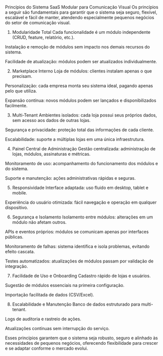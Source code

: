 Princípios do Sistema SaaS Modular para Comunicação Visual
Os princípios a seguir são fundamentais para garantir que o sistema seja seguro, flexível, escalável e fácil de manter, atendendo especialmente pequenos negócios do setor de comunicação visual.

1. Modularidade Total
Cada funcionalidade é um módulo independente (CRUD, feature, relatório, etc.).

Instalação e remoção de módulos sem impacto nos demais recursos do sistema.

Facilidade de atualização: módulos podem ser atualizados individualmente.

2. Marketplace Interno
Loja de módulos: clientes instalam apenas o que precisam.

Personalização: cada empresa monta seu sistema ideal, pagando apenas pelo que utiliza.

Expansão contínua: novos módulos podem ser lançados e disponibilizados facilmente.

3. Multi-Tenant
Ambientes isolados: cada loja possui seus próprios dados, sem acesso aos dados de outras lojas.

Segurança e privacidade: proteção total das informações de cada cliente.

Escalabilidade: suporte a múltiplas lojas em uma única infraestrutura.

4. Painel Central de Administração
Gestão centralizada: administração de lojas, módulos, assinaturas e métricas.

Monitoramento de uso: acompanhamento do funcionamento dos módulos e do sistema.

Suporte e manutenção: ações administrativas rápidas e seguras.

5. Responsividade
Interface adaptada: uso fluido em desktop, tablet e mobile.

Experiência do usuário otimizada: fácil navegação e operação em qualquer dispositivo.

6. Segurança e Isolamento
Isolamento entre módulos: alterações em um módulo não afetam outros.

APIs e eventos próprios: módulos se comunicam apenas por interfaces públicas.

Monitoramento de falhas: sistema identifica e isola problemas, evitando efeito cascata.

Testes automatizados: atualizações de módulos passam por validação de integração.

7. Facilidade de Uso e Onboarding
Cadastro rápido de lojas e usuários.

Sugestão de módulos essenciais na primeira configuração.

Importação facilitada de dados (CSV/Excel).

8. Escalabilidade e Manutenção
Banco de dados estruturado para multi-tenant.

Logs de auditoria e rastreio de ações.

Atualizações contínuas sem interrupção do serviço.

Esses princípios garantem que o sistema seja robusto, seguro e alinhado às necessidades de pequenos negócios, oferecendo flexibilidade para crescer e se adaptar conforme o mercado evolui.